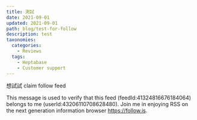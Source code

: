 ```yaml
---
title: 測試
date: 2021-09-01
updated: 2021-09-01
path: blog/test-for-follow
description: test
taxonomies:
  categories: 
    - Reviews
  tags: 
    - Heptabase
    - Customer support
---
```


想試試 claim follow feed

This message is used to verify that this feed (feedId:41324816676184064) belongs to me (userId:43206110708628480). Join me in enjoying RSS on the next generation information browser https://follow.is.

